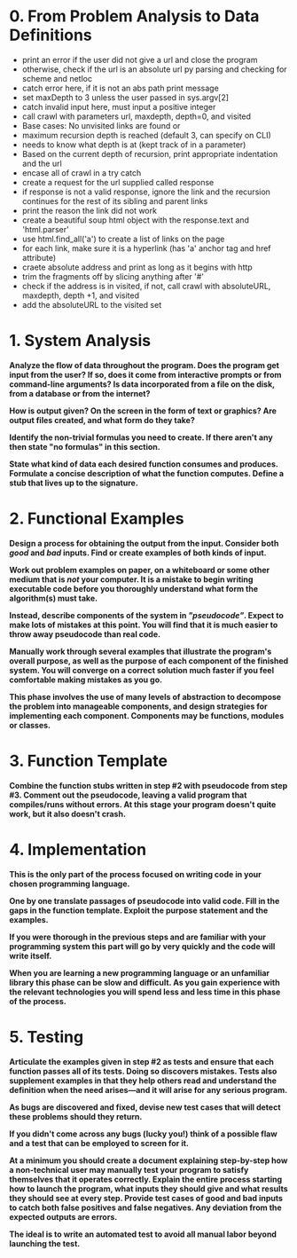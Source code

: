 # 0.  From Problem Analysis to Data Definitions

- print an error if the user did not give a url and close the program
- otherwise, check if the url is an absolute url py parsing and checking for scheme and netloc
- catch error here, if it is not an abs path print message
- set maxDepth to 3 unless the user passed in sys.argv[2]
- catch invalid input here, must input a positive integer
- call crawl with parameters url, maxdepth, depth=0, and visited
- Base cases: No unvisited links are found or
- maximum recursion depth is reached (default 3, can specify on CLI)
- needs to know what depth is at (kept track of in a parameter)
- Based on the current depth of recursion, print appropriate indentation and the url
- encase all of crawl in a try catch 
- create a request for the url supplied called response
- if response is not a valid response, ignore the link and the recursion continues for the rest of its sibling and parent links
- print the reason the link did not work
- create a beautiful soup html object with the response.text and 'html.parser'
- use html.find_all('a') to create a list of links on the page
- for each link, make sure it is a hyperlink (has 'a' anchor tag and href attribute)
- craete absolute address and print as long as it begins with http
- trim the fragments off by slicing anything after '#'
- check if the address is in visited, if not, call crawl with absoluteURL, maxdepth, depth +1, and visited
- add the absoluteURL to the visited set

# 1.  System Analysis

**Analyze the flow of data throughout the program.  Does the program get input
from the user?  If so, does it come from interactive prompts or from
command-line arguments?  Is data incorporated from a file on the disk, from a
database or from the internet?**

**How is output given?  On the screen in the form of text or graphics?  Are
output files created, and what form do they take?**

**Identify the non-trivial formulas you need to create.  If there aren't any then
state "no formulas" in this section.**

**State what kind of data each desired function consumes and produces.  Formulate
a concise description of what the function computes.  Define a stub that lives
up to the signature.**


# 2.  Functional Examples

**Design a process for obtaining the output from the input.  Consider both *good*
and *bad* inputs.  Find or create examples of both kinds of input.**

**Work out problem examples on paper, on a whiteboard or some other medium that
is *not* your computer.  It is a mistake to begin writing executable code
before you thoroughly understand what form the algorithm(s) must take.**

**Instead, describe components of the system in *"pseudocode"*.  Expect to make
lots of mistakes at this point.  You will find that it is much easier to throw
away pseudocode than real code.**

**Manually work through several examples that illustrate the program's overall
purpose, as well as the purpose of each component of the finished system.  You
will converge on a correct solution much faster if you feel comfortable making
mistakes as you go.**

**This phase involves the use of many levels of abstraction to decompose the
problem into manageable components, and design strategies for implementing each
component.  Components may be functions, modules or classes.**


# 3.  Function Template

**Combine the function stubs written in step #2 with pseudocode from step #3.
Comment out the pseudocode, leaving a valid program that compiles/runs without
errors.  At this stage your program doesn't quite work, but it also doesn't
crash.**


# 4.  Implementation

**This is the only part of the process focused on writing code in your chosen
programming language.**

**One by one translate passages of pseudocode into valid code.  Fill in the gaps
in the function template.  Exploit the purpose statement and the examples.**

**If you were thorough in the previous steps and are familiar with your
programming system this part will go by very quickly and the code will write
itself.**

**When you are learning a new programming language or an unfamiliar library this
phase can be slow and difficult.  As you gain experience with the relevant
technologies you will spend less and less time in this phase of the process.**


# 5.  Testing

**Articulate the examples given in step #2 as tests and ensure that each
function passes all of its tests.  Doing so discovers mistakes.  Tests also
supplement examples in that they help others read and understand the definition
when the need arises—and it will arise for any serious program.**

**As bugs are discovered and fixed, devise new test cases that will detect these
problems should they return.**

**If you didn't come across any bugs (lucky you!) think of a possible flaw and a
test that can be employed to screen for it.**

**At a minimum you should create a document explaining step-by-step how a
non-technical user may manually test your program to satisfy themselves that it
operates correctly.  Explain the entire process starting how to launch the
program, what inputs they should give and what results they should see at every
step.  Provide test cases of good and bad inputs to catch both false positives
and false negatives.  Any deviation from the expected outputs are errors.**

**The ideal is to write an automated test to avoid all manual labor beyond
launching the test.**
